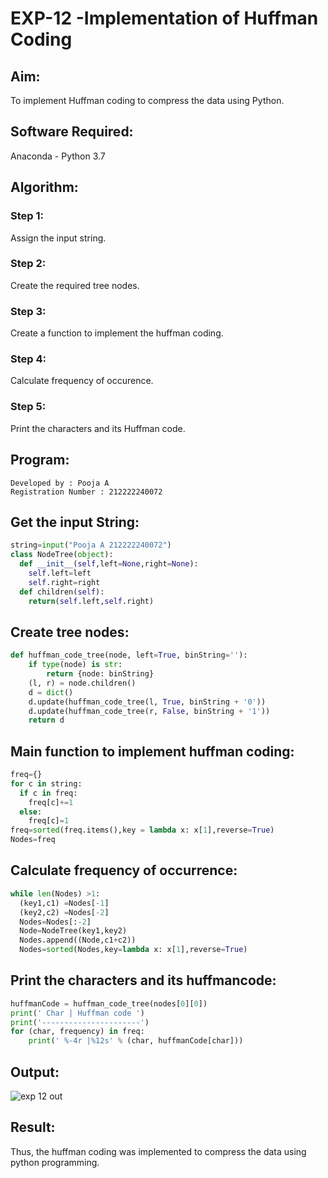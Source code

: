 # EXP-12 -Implementation of Huffman Coding

## Aim:
To implement Huffman coding to compress the data using Python.

## Software Required:
Anaconda - Python 3.7

## Algorithm:
### Step 1:
Assign the input string.

### Step 2:
Create the required tree nodes.

### Step 3:
Create a function to implement the huffman coding.

### Step 4:
Calculate frequency of occurence.

### Step 5:
Print the characters and its Huffman code.

## Program:
```
Developed by : Pooja A
Registration Number : 212222240072
```

## Get the input String:
```python
string=input("Pooja A 212222240072")
class NodeTree(object):
  def __init__(self,left=None,right=None):
    self.left=left
    self.right=right
  def children(self):
    return(self.left,self.right)
```    
    
## Create tree nodes:
```python
def huffman_code_tree(node, left=True, binString=''):
    if type(node) is str:
        return {node: binString}
    (l, r) = node.children()
    d = dict()
    d.update(huffman_code_tree(l, True, binString + '0'))
    d.update(huffman_code_tree(r, False, binString + '1'))
    return d
```

## Main function to implement huffman coding:
```python
freq={}
for c in string:
  if c in freq:
    freq[c]+=1
  else:
    freq[c]=1
freq=sorted(freq.items(),key = lambda x: x[1],reverse=True)
Nodes=freq
```

## Calculate frequency of occurrence:
```python
while len(Nodes) >1:
  (key1,c1) =Nodes[-1]
  (key2,c2) =Nodes[-2]
  Nodes=Nodes[:-2]
  Node=NodeTree(key1,key2)
  Nodes.append((Node,c1+c2))
  Nodes=sorted(Nodes,key=lambda x: x[1],reverse=True)
```

## Print the characters and its huffmancode:
```python
huffmanCode = huffman_code_tree(nodes[0][0])
print(' Char | Huffman code ')
print('----------------------')
for (char, frequency) in freq:
    print(' %-4r |%12s' % (char, huffmanCode[char]))
```

## Output:
![exp 12 out](https://github.com/poojaanbu0/HUFFMAN-CODING-/assets/119390329/83028481-1cc8-4ac8-8b85-f5c78bd6b424)

## Result:
Thus, the huffman coding was implemented to compress the data using python programming.
